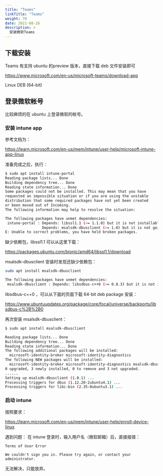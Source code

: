```yaml
---
title: "Teams"
linkTitle: "Teams"
weight: 70
date: 2021-08-26
description: >
  安装微软Teams
---
```




## 下载安装

Teams 有支持 ubuntu 的preview 版本，直接下载 deb 文件安装即可

https://www.microsoft.com/en-us/microsoft-teams/download-app

Linux DEB (64-bit) 

## 登录微软帐号

比较麻烦的在 ubuntu 上登录微软的帐号。

### 安装 intune app

参考文档为：

https://learn.microsoft.com/en-us/mem/intune/user-help/microsoft-intune-app-linux

准备完成之后，执行：

```bash
$ sudo apt install intune-portal
Reading package lists... Done
Building dependency tree... Done
Reading state information... Done
Some packages could not be installed. This may mean that you have
requested an impossible situation or if you are using the unstable
distribution that some required packages have not yet been created
or been moved out of Incoming.
The following information may help to resolve the situation:

The following packages have unmet dependencies:
 intune-portal : Depends: libssl1.1 (>= 1.1.0) but it is not installable
                 Depends: msalsdk-dbusclient (>= 1.0) but it is not going to be installed
E: Unable to correct problems, you have held broken packages.
```

缺少依赖包，libssl1.1 可以从这里下载：

https://packages.ubuntu.com/bionic/amd64/libssl1.1/download

msalsdk-dbusclient 安装时发现还缺少依赖包：

```bash
sudo apt install msalsdk-dbusclient

The following packages have unmet dependencies:
 msalsdk-dbusclient : Depends: libsdbus-c++0 (>= 0.8.3) but it is not installable
```

 libsdbus-c++0 ，可以从下面的页面下载 64-bit deb package 安装：

https://www.ubuntuupdates.org/package/core/focal/universe/backports/libsdbus-c%2B%2B0

再次安装 msalsdk-dbusclient：

```bash
$ sudo apt install msalsdk-dbusclient

Reading package lists... Done
Building dependency tree... Done
Reading state information... Done
The following additional packages will be installed:
  microsoft-identity-broker microsoft-identity-diagnostics
The following NEW packages will be installed:
  microsoft-identity-broker microsoft-identity-diagnostics msalsdk-dbusclient
0 upgraded, 3 newly installed, 0 to remove and 3 not upgraded.
......
Setting up msalsdk-dbusclient (1.0.1) ...
Processing triggers for dbus (1.12.20-2ubuntu4.1) ...
Processing triggers for libc-bin (2.35-0ubuntu3.1) ...
```

### 启动 intune

按照要求：

https://learn.microsoft.com/en-us/mem/intune/user-help/enroll-device-linux

遇到问题： 在 intune 登录时，输入用户名（微软邮箱）后，直接报错：

```
Terms of User Error

We couldn't sign you in. Please try again, or contact your administrator.
```

无法解决，只能放弃。

